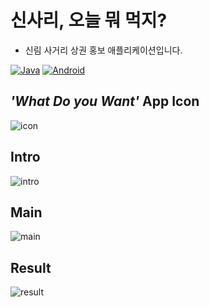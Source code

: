 # 신사리, 오늘 뭐 먹지?
* 신림 사거리 상권 홍보 애플리케이션입니다.


<a href="" target="_blank"><img alt="Java" src="https://img.shields.io/badge/java-%23ED8B00.svg?&style=for-the-badge&logo=java&logoColor=white"/></a>
<a href="" target="_blank"><img alt="Android" src="https://img.shields.io/badge/Android-3DDC84?style=for-the-badge&logo=android&logoColor=white" /></a>

## _'What Do you Want'_ App Icon
![icon](https://user-images.githubusercontent.com/51290739/115226297-0c3e6680-a14a-11eb-932d-c24af5d761b4.jpg)

## Intro
![intro](https://user-images.githubusercontent.com/51290739/115227058-f2515380-a14a-11eb-9c11-fe8b299d5f6e.jpg)

## Main
![main](https://user-images.githubusercontent.com/51290739/115227047-ee253600-a14a-11eb-94ae-5f84e72eda2d.png)

## Result
![result](https://user-images.githubusercontent.com/51290739/115227068-f41b1700-a14a-11eb-9c1b-4ca253efe07b.jpg)
